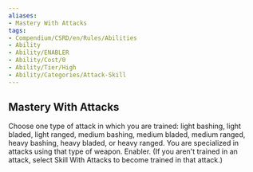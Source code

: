 ```yaml
---
aliases:
- Mastery With Attacks
tags:
- Compendium/CSRD/en/Rules/Abilities
- Ability
- Ability/ENABLER
- Ability/Cost/0
- Ability/Tier/High
- Ability/Categories/Attack-Skill
---
```


  
## Mastery With Attacks  
Choose one type of attack in which you are trained: light bashing, light bladed, light ranged, medium bashing, medium bladed, medium ranged, heavy bashing, heavy bladed, or heavy ranged. You are specialized in attacks using that type of weapon. Enabler. (If you aren't trained in an attack, select Skill With Attacks to become trained in that attack.)